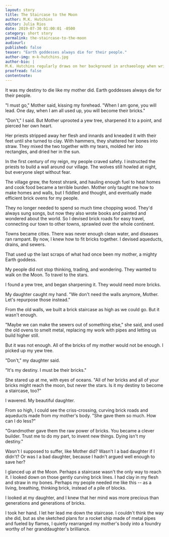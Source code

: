 ```yaml
---
layout: story
title: The Staircase to the Moon
author: M.K. Hutchins
editor: Julia Rios
date: 2019-07-30 01:00:01 -0500
category: short story
permalink: the-staircase-to-the-moon
audiourl:
published: false
teaser: "Earth goddesses always die for their people."
author-img: m-k-hutchins.jpg
author-bio: |
M.K. Hutchins regularly draws on her background in archaeology when writing fiction.  Her YA fantasy novel _Drift_ was a VOYA Topshelf Honoree, and her next novel, _The Redwood Palace_, is coming out in July 2019. Her short fiction appears in _Fireside Magazine_, _Podcastle_, _Strange Horizons_, and elsewhere. A long-time Idahoan, she now lives in Utah with her husband and four children. Find her at [www.mkhutchins.com](http://www.mkhutchins.com).
proofread: false
contentnote:
---
```



It was my destiny to die like my mother did. Earth goddesses always die for their people.

"I must go," Mother said, kissing my forehead. "When I am gone, you will lead. One day, when I am all used up, you will become their bricks."

"Don't," I said. But Mother uprooted a yew tree, sharpened it to a point, and pierced her own heart.

Her priests stripped away her flesh and innards and kneaded it with their feet until she turned to clay. With hammers, they shattered her bones into straw. They mixed the two together with my tears, molded her into rectangles, and dried her in the sun.

In the first century of my reign, my people craved safety. I instructed the priests to build a wall around our village. The wolves still howled at night, but everyone slept without fear.

The village grew, the forest shrank, and hauling enough fuel to heat homes and cook food became a terrible burden. Mother only taught me how to make homes and walls, but I fiddled and thought, and eventually made efficient brick ovens for my people.

They no longer needed to spend so much time chopping wood. They'd always sung songs, but now they also wrote books and painted and wondered about the world. So I devised brick roads for easy travel, connecting our town to other towns, sprawled over the whole continent.

Towns became cities. There was never enough clean water, and diseases ran rampant. By now, I knew how to fit bricks together. I devised aqueducts, drains, and sewers.

That used up the last scraps of what had once been my mother, a mighty Earth goddess.

My people did not stop thinking, trading, and wondering. They wanted to walk on the Moon. To travel to the stars.

I found a yew tree, and began sharpening it. They would need more bricks.

My daughter caught my hand. "We don't need the walls anymore, Mother. Let's repurpose those instead."

From the old walls, we built a brick staircase as high as we could go. But it wasn't enough.

"Maybe we can make the sewers out of something else," she said, and used the old ovens to smelt metal, replacing my work with pipes and letting us build higher still.

But it was not enough. All of the bricks of my mother would not be enough. I picked up my yew tree.

"Don't," my daughter said.

"It's my destiny. I must be their bricks."

She stared up at me, with eyes of oceans. "All of her bricks and all of your bricks might reach the moon, but never the stars. Is it my destiny to become a staircase, too?"

I wavered. My beautiful daughter.

From so high, I could see the criss-crossing, curving brick roads and aqueducts made from my mother's body. "She gave them so much. How can I do less?"

"Grandmother gave them the raw power of bricks. You became a clever builder. Trust me to do my part, to invent new things. Dying isn't my destiny."

Wasn't I supposed to suffer, like Mother did? Wasn't I a bad daughter if I didn't? Or was I a bad daughter, because I hadn't argued well enough to save her?

I glanced up at the Moon. Perhaps a staircase wasn't the only way to reach it. I looked down on those gently curving brick lines. I had clay in my flesh and straw in my bones. Perhaps my people needed me like this -- as a living, breathing, thinking brick, instead of a pile of blocks.

I looked at my daughter, and I knew that her mind was more precious than generations and generations of bricks.

I took her hand. I let her lead me down the staircase. I couldn't think the way she did, but as she sketched plans for a rocket ship made of metal pipes and fueled by flames, I quietly rearranged my mother's body into a foundry worthy of her granddaughter's brilliance.
